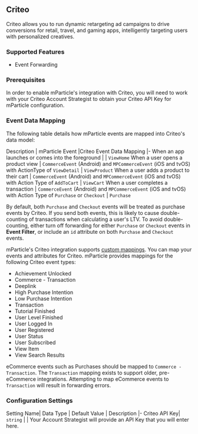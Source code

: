 
## Criteo

Criteo allows you to run dynamic retargeting ad campaigns to drive conversions for retail, travel, and gaming apps, intelligently targeting users with personalized creatives.

### Supported Features

* Event Forwarding

### Prerequisites

In order to enable mParticle's integration with Criteo, you will need to work with your Criteo Account Strategist to obtain your Criteo API Key for mParticle configuration.

### Event Data Mapping

The following table details how mParticle events are mapped into Criteo's data model:

Description | mParticle Event |Criteo Event Data Mapping 
|-
When an app launches or comes into the foreground | | `ViewHome`
When a user opens a product view | `CommerceEvent` (Android) and `MPCommerceEvent` (iOS and tvOS) with ActionType of `ViewDetail` | `ViewProduct`
When a user adds a product to their cart | `CommerceEvent` (Android) and `MPCommerceEvent` (iOS and tvOS) with Action Type of `AddToCart` | `ViewCart`
When a user completes a transaction | `CommerceEvent` (Android) and `MPCommerceEvent` (iOS and tvOS) with Action Type of `Purchase` or `Checkout` | `Purchase`

<aside>By default, both <code>Purchase</code> and <code>Checkout</code> events will be treated as purchase events by Criteo. If you send both events, this is likely to cause double-counting of transactions when calculating a user's LTV. To avoid double-counting, either turn off forwarding for either <code>Purchase</code> or <code>Checkout</code> events in <strong>Event Filter</strong>, or include an <code>id</code> attribute on both <code>Purchase</code> and <code>Checkout</code> events.</aside>

mParticle's Criteo integration supports [custom mappings](#custom-mappings). You can map your events and attributes for Criteo. mParticle provides mappings for the following Criteo event types:

* Achievement Unlocked
* Commerce - Transaction
* Deeplink
* High Purchase Intention
* Low Purchase Intention
* Transaction
* Tutorial Finished
* User Level Finished
* User Logged In
* User Registered
* User Status
* User Subscribed
* View Item
* View Search Results

<aside> eCommerce events such as Purchases should be mapped to <code>Commerce - Transaction</code>. The <code>Transaction</code> mapping exists to support older, pre-eCommerce integrations. Attempting to map eCommerce events to <code>Transaction</code> will result in forwarding errors.</aside>

### Configuration Settings

Setting Name| Data Type | Default Value | Description
|-
Criteo API Key| `string` | | Your Account Strategist will provide an API Key that you will enter here.
